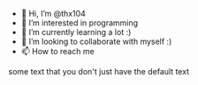 - 👋 Hi, I’m @thx104
- 👀 I’m interested in programming
- 🌱 I’m currently learning a lot :)
- 💞️ I’m looking to collaborate with myself :)
- 📫 How to reach me 

<!---
thx104/thx104 is a ✨ special ✨ repository because its `README.md` (this file) appears on your GitHub profile.
You can click the Preview link to take a look at your changes.
---> some text that you don't just have the default text
